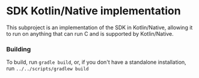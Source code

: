 # SDK Kotlin/Native implementation
This subproject is an implementation of the SDK in Kotlin/Native, allowing it to run on anything that can run C and is supported by Kotlin/Native.

### Building
To build, run `gradle build`, or, if you don't have a standalone installation, run `../../scripts/gradlew build`